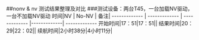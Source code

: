 ##nonv & nv 测试结果整理及对比
###测试设备：两台T45，一台加载NV驱动，一台不加载NV驱动
时间|NV | No-NV | 备注|
------------- | ------------- | ------------- |-------------| -------------
 开始时间|17：51|17：51||
 结果时间|20：29|22：02||
 续航时间|2小时38分|4小时11分|









